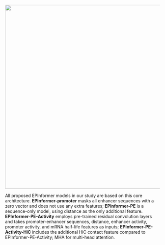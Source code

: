 <p align="center">
  <img height="600" src="../images/detailed_EPInformer.png">
</p>

All proposed EPInformer models in our study are based on this core architecture. **EPInformer-promoter** masks all enhancer sequences with a zero vector and does not use any extra features; **EPInformer-PE** is a sequence-only model, using distance as the only additional feature. **EPInformer-PE-Activity** employs pre-trained residual convolution layers and takes promoter-enhancer sequences, distance, enhancer activity, promoter activity, and mRNA half-life features as inputs; **EPInformer-PE-Activity-HiC** includes the additional HiC contact feature compared to EPInformer-PE-Activity; MHA for multi-head attention.
